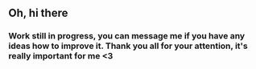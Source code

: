 ## Oh, hi there
### Work still in progress, you can message me if you have any ideas how to improve it. Thank you all for your attention, it's really important for me <3